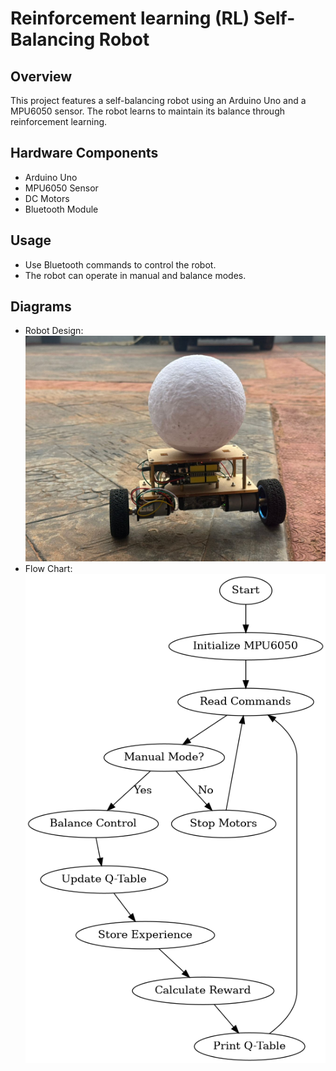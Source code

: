 # Reinforcement learning (RL) Self-Balancing Robot

## Overview
This project features a self-balancing robot using an Arduino Uno and a MPU6050 sensor. The robot learns to maintain its balance through reinforcement learning.

## Hardware Components
- Arduino Uno
- MPU6050 Sensor
- DC Motors
- Bluetooth Module

## Usage
- Use Bluetooth commands to control the robot.
- The robot can operate in manual and balance modes.

## Diagrams
- Robot Design: ![Robot](images/self_balancing_robot.jpg)
- Flow Chart: ![Flow Chart](images/self_balancing_robot_flowchart.png)



